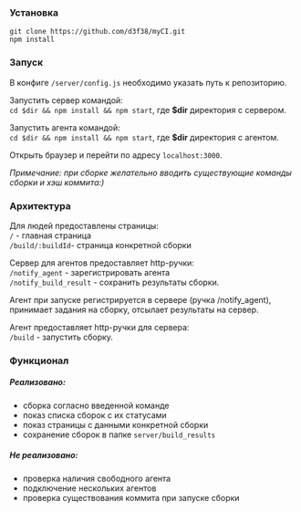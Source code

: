 ### Установка   
`git clone https://github.com/d3f38/myCI.git`   
`npm install`   

### Запуск   

В конфиге `/server/config.js` необходимо указать путь к репозиторию.

Запустить сервер командой:   
`cd $dir && npm install && npm start`, где **$dir** директория с сервером.   

Запустить агента командой:   
`cd $dir && npm install && npm start`, где **$dir** директория с агентом.   

Открыть браузер и перейти по адреcу `localhost:3000`.

*Примечание: при сборке желательно вводить существующие команды сборки и хэш коммита:)*

### Архитектура   

Для людей предоставлены страницы:   
`/` - главная страница   
`/build/:buildId`- страница конкретной сборки   

Сервер для агентов предоставляет http-ручки:   
`/notify_agent` - зарегистрировать агента    
`/notify_build_result` - сохранить результаты сборки.    

Агент при запуске регистрируется в сервере (ручка /notify_agent), принимает задания на сборку, отсылает результаты на сервер.    

Агент предоставляет http-ручки для сервера:   
`/build` - запустить сборку.    

### Функционал   

##### Реализовано:
- сборка согласно введенной команде    
- показ списка сборок с их статусами   
- показ страницы с данными конкретной сборки    
- сохранение сборок в папке `server/build_results`   

##### Не реализовано:

- проверка наличия свободного агента
- подключение нескольких агентов
- проверка существования коммита при запуске сборки  




